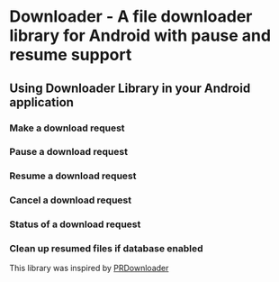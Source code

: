 # Downloader - A file downloader library for Android with pause and resume support

## Using Downloader Library in your Android application

### Make a download request

### Pause a download request

### Resume a download request

### Cancel a download request

### Status of a download request

### Clean up resumed files if database enabled


This library was inspired by [PRDownloader](https://github.com/MindorksOpenSource/PRDownloader)
